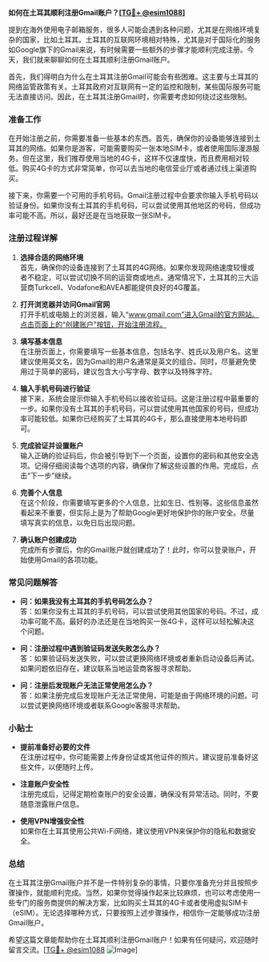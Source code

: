 **如何在土耳其顺利注册Gmail账户？[[TG💪+ @esim1088](https://t.me/s/esim1088)]**

提到在海外使用电子邮箱服务，很多人可能会遇到各种问题，尤其是在网络环境复杂的国家，比如土耳其。土耳其的互联网环境相对特殊，尤其是对于国际化的服务如Google旗下的Gmail来说，有时候需要一些额外的步骤才能顺利完成注册。今天，我们就来聊聊如何在土耳其顺利注册Gmail账户。

首先，我们得明白为什么在土耳其注册Gmail可能会有些困难。这主要与土耳其的网络监管政策有关。土耳其政府对互联网有一定的监控和限制，某些国际服务可能无法直接访问。因此，在土耳其注册Gmail时，你需要考虑如何绕过这些限制。

### 准备工作

在开始注册之前，你需要准备一些基本的东西。首先，确保你的设备能够连接到土耳其的网络。如果你是游客，可能需要购买一张本地SIM卡，或者使用国际漫游服务。但在这里，我们推荐使用当地的4G卡，这样不仅速度快，而且费用相对较低。购买4G卡的方式非常简单，你可以去当地的电信营业厅或者通过线上渠道购买。

接下来，你需要一个可用的手机号码。Gmail注册过程中会要求你输入手机号码以验证身份。如果你没有土耳其的手机号码，可以尝试使用其他地区的号码，但成功率可能不高。所以，最好还是在当地获取一张SIM卡。

### 注册过程详解

1. **选择合适的网络环境**  
   首先，确保你的设备连接到了土耳其的4G网络。如果你发现网络速度较慢或者不稳定，可以尝试切换不同的运营商或地点。通常情况下，土耳其的三大运营商Turkcell、Vodafone和AVEA都能提供良好的4G覆盖。

2. **打开浏览器并访问Gmail官网**  
   打开手机或电脑上的浏览器，输入“www.gmail.com”进入Gmail的官方网站。点击页面上的“创建账户”按钮，开始注册流程。

3. **填写基本信息**  
   在注册页面上，你需要填写一些基本信息，包括名字、姓氏以及用户名。这里建议使用英文名，因为Gmail的用户名通常是英文的组合。同时，尽量避免使用过于简单的密码，建议包含大小写字母、数字以及特殊字符。

4. **输入手机号码进行验证**  
   接下来，系统会提示你输入手机号码以接收验证码。这是注册过程中最重要的一步。如果你没有土耳其的手机号码，可以尝试使用其他国家的号码，但成功率可能较低。如果你已经购买了土耳其的4G卡，那么直接使用本地号码即可。

5. **完成验证并设置账户**  
   输入正确的验证码后，你会被引导到下一个页面，设置你的密码和其他安全选项。记得仔细阅读每个选项的内容，确保你了解这些设置的作用。完成后，点击“下一步”继续。

6. **完善个人信息**  
   在这个阶段，你需要填写更多的个人信息，比如生日、性别等。这些信息虽然看起来不重要，但实际上是为了帮助Google更好地保护你的账户安全。尽量填写真实的信息，以免日后出现问题。

7. **确认账户创建成功**  
   完成所有步骤后，你的Gmail账户就创建成功了！此时，你可以登录账户，开始使用Gmail的各项功能。

### 常见问题解答

- **问：如果我没有土耳其的手机号码怎么办？**  
  答：如果你没有土耳其的手机号码，可以尝试使用其他国家的号码。不过，成功率可能不高。最好的办法还是在当地购买一张4G卡，这样可以轻松解决这个问题。

- **问：注册过程中遇到验证码发送失败怎么办？**  
  答：如果验证码发送失败，可以尝试更换网络环境或者重新启动设备后再试。如果问题依旧存在，建议联系当地运营商客服寻求帮助。

- **问：注册后发现账户无法正常使用怎么办？**  
  答：如果注册完成后发现账户无法正常使用，可能是由于网络环境的问题。可以尝试更换网络环境或者联系Google客服寻求帮助。

### 小贴士

- **提前准备好必要的文件**  
  在注册过程中，你可能需要上传身份证或其他证件的照片。建议提前准备好这些文件，以便随时上传。

- **注意账户安全性**  
  注册完成后，记得定期检查账户的安全设置，确保没有异常活动。同时，不要随意泄露账户信息。

- **使用VPN增强安全性**  
  如果你在土耳其使用公共Wi-Fi网络，建议使用VPN来保护你的隐私和数据安全。

### 总结

在土耳其注册Gmail账户并不是一件特别复杂的事情，只要你准备充分并且按照步骤操作，就能顺利完成。当然，如果你觉得操作起来比较麻烦，也可以考虑使用一些专门的服务商提供的解决方案，比如购买土耳其的4G卡或者使用虚拟SIM卡（eSIM）。无论选择哪种方式，只要按照上述步骤操作，相信你一定能够成功注册Gmail账户。

希望这篇文章能帮助你在土耳其顺利注册Gmail账户！如果有任何疑问，欢迎随时留言交流。[[TG💪+ @esim1088](https://t.me/s/esim1088) ![Image](https://i.postimg.cc/4NQfJmqS/Snipaste-2025-05-13-00-14-12.png)]